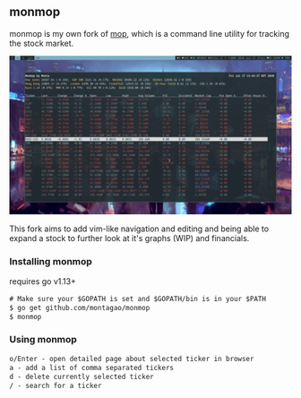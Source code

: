 ## monmop

monmop is my own fork of [mop](https://github.com/mop-tracker/mop), which is a command line utility for tracking the stock market.

![Screenshot](https://raw.githubusercontent.com/montagao/monmop/master/docs/screenshot.png "monmop")

This fork aims to add vim-like navigation and editing and being able to expand a stock to further look at it's graphs (WIP) and financials.

### Installing monmop
requires go v1.13+
```
# Make sure your $GOPATH is set and $GOPATH/bin is in your $PATH
$ go get github.com/montagao/monmop
$ monmop
```

### Using monmop
```
o/Enter - open detailed page about selected ticker in browser
a - add a list of comma separated tickers
d - delete currently selected ticker
/ - search for a ticker
```
